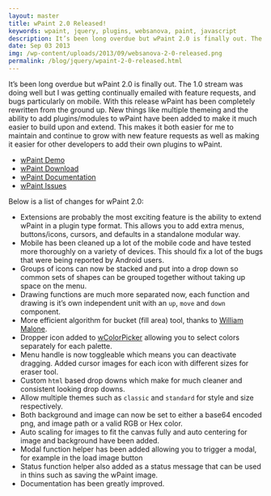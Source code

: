 ```yaml
---
layout: master
title: wPaint 2.0 Released!
keywords: wpaint, jquery, plugins, websanova, paint, javascript
description: It’s been long overdue but wPaint 2.0 is finally out. The 1.0 stream was doing well but I was getting continually emailed with feature requests, and bugs particularly on mobile. With this release wPaint has been completely rewritten from the ground up. 
date: Sep 03 2013
img: /wp-content/uploads/2013/09/websanova-2-0-released.png
permalink: /blog/jquery/wpaint-2-0-released.html
---
```


It’s been long overdue but wPaint 2.0 is finally out. The 1.0 stream was doing well but I was getting continually emailed with feature requests, and bugs particularly on mobile. With this release wPaint has been completely rewritten from the ground up. New things like multiple themeing and the ability to add plugins/modules to wPaint have been added to make it much easier to build upon and extend. This makes it both easier for me to maintain and continue to grow with new feature requests as well as making it easier for other developers to add their own plugins to wPaint.

* [wPaint Demo](http://wpaint.websanova.com/)
* [wPaint Download](https://github.com/websanova/wPaint/tags)
* [wPaint Documentation](https://github.com/websanova/wPaint#wpaintjs)
* [wPaint Issues](https://github.com/websanova/wPaint/issues)

Below is a list of changes for wPaint 2.0:

* Extensions are probably the most exciting feature is the ability to extend wPaint in a plugin type format. This allows you to add extra menus, buttons/icons, cursors, and defaults in a standalone modular way.
* Mobile has been cleaned up a lot of the mobile code and have tested more thoroughly on a variety of devices. This should fix a lot of the bugs that were being reported by Android users.
* Groups of icons can now be stacked and put into a drop down so common sets of shapes can be grouped together without taking up space on the menu.
* Drawing functions are much more separated now, each function and drawing is it’s own independent unit with an `up`, `move` and `down` component.
* More efficient algorithm for bucket (fill area) tool, thanks to [William Malone](http://www.williammalone.com/articles/html5-canvas-javascript-paint-bucket-tool/).
* Dropper icon added to [wColorPicker](http://wcolorpicker.websanova.com/) allowing you to select colors separately for each palette.
* Menu handle is now toggleable which means you can deactivate dragging.
Added cursor images for each icon with different sizes for eraser tool.
* Custom `html` based drop downs which make for much cleaner and consistent looking drop downs.
* Allow multiple themes such as `classic` and `standard` for style and size respectively.
* Both background and image can now be set to either a base64 encoded png, and image path or a valid RGB or Hex color.
* Auto scaling for images to fit the canvas fully and auto centering for image and background have been added.
* Modal function helper has been added allowing you to trigger a modal, for example in the load image button
* Status function helper also added as a status message that can be used in thins such as saving the wPaint image.
* Documentation has been greatly improved.